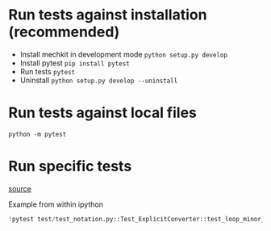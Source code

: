# Run tests against installation (recommended)
- Install mechkit in development mode `python setup.py develop`
- Install pytest `pip install pytest`
- Run tests `pytest`
- Uninstall `python setup.py develop --uninstall`

# Run tests against local files
`python -m pytest`  

# Run specific tests
[source](https://stackoverflow.com/a/62804929/8935243)

Example from within ipython
```python
!pytest test/test_notation.py::Test_ExplicitConverter::test_loop_minor_sym --verbose --pdb
```



